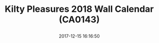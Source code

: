---
title: > #shorten me
  Kilty Pleasures 2018 Wall Calendar (CA0143)
name: >
  Kilty Pleasures 2018 Wall Calendar (CA0143)
date: "2017-12-15 16:16:50"
buy_now: "https://www.amazon.com/Kilty-Pleasures-2018-Calendar-CA0143/dp/1531901433?SubscriptionId=AKIAIA5RBQIWQVTCUEUQ&tag=coldcutdeals-20&linkCode=xm2&camp=2025&creative=165953&creativeASIN=1531901433"
description_markdown: >-

  - Hot Guys

  - Height: 12.00 in. Width: 12.00 in.

  - Manufactured by: Sellers Publishing

  - Seller SKU: 201800003129

  - Kilty Pleasures Wall Calendar


tweet_id_str: "941703605261864961"
price: "$14.99"
list_price: "undefined"
deal_price: "undefined"
you_save: "undefined"
asin: "1531901433"
image: "https://images-na.ssl-images-amazon.com/images/I/61FvUK6YFmL.jpg"
---